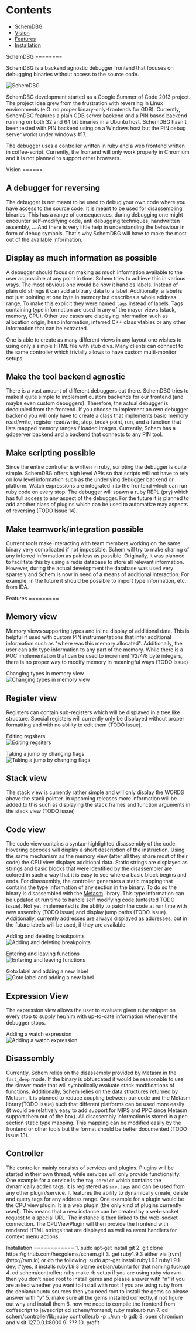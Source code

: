 Contents
========
+ [SchemDBG](#schem)
+ [Vision](#vision)
+ [Features](#features)
+ [Installation](#installation)

<a name="schem"/>
SchemDBG
========

SchemDBG is a backend agnostic debugger frontend that focuses on debugging
binaries without access to the source code.

![SchemDBG](http://hexgolems.github.io/schem/screenshots/v0.2/Schem_v0.2.png)

SchemDBG development started as a Google Summer of Code 2013 project. The
project idea grew from the frustration with reversing in Linux environments (e.G. no
proper binary-only-frontends for GDB). Currently, SchemDBG features a plain GDB
server backend and a PIN based backend running on both 32 and 64 bit binaries
in a Ubuntu host. SchemDBG hasn't been tested with PIN backend using on a
Windows host but the PIN debug server works under windows #17.

The debugger uses a controller written in ruby and a web frontend written in
coffee-script. Currently, the frontend will only work properly in Chromium and
it is not planned to support other browsers.

<a name="vision"/>
Vision
======

A debugger for reversing
------------------------
The debugger is not meant to be used to debug your own code where you have
access to the source code. It is meant to be used for disassembling binaries.
This has a range of consequences, during debugging one might encounter
self-modifying code, anti debugging techniques, handwritten assembly, ... And
there is very little help in understanding the behaviour in form of debug
symbols. That's why SchemDBG will have to make the most out of the available
information.

Display as much information as possible
---------------------------------------
A debugger should focus on making as much information available to the user as
possible at any point in time. Schem tries to achieve this in various ways. The most
obvious one would be how it handles labels. Instead of plain old strings it can
add arbitrary data to a label. Additionally, a label is not just pointing at one
byte in memory but describes a whole address range. To make this explicit they
were named `tags` instead of labels. Tags containing type information are
used in any of the mayor views (stack, memory, CPU). Other use cases are
displaying information such as allocation origin, heap information, inferred
C++ class vtables or any other information that can be extracted.

One is able to create as many different views in any layout one wishes to
using only a simple HTML file with stub divs. Many clients can connect to the
same controller which trivially allows to have custom multi-monitor setups.

Make the tool backend agnostic
------------------------------
There is a vast amount of different debuggers out there. SchemDBG tries to make
it quite simple to implement custom backends for our frontend (and maybe even
custom debuggers). Therefore, the actual debugger is decoupled from the
frontend. If you choose to implement an own debugger backend you will only have
to create a class that implements basic memory read/write, register
read/write, step, break point, run, and a function that lists mapped memory
ranges / loaded images. Currently, Schem has a gdbserver backend and a backend
that connects to any PIN tool.

Make scripting possible
-----------------------
Since the entire controller is written in ruby, scripting the debugger is quite
simple. SchemDBG offers high level APIs so that scripts will not
have to rely on low level information such as the underlying debugger backend
or platform. Watch expressions are integrated into the frontend which can run
ruby code on every stop. The debugger will spawn a ruby REPL (pry) which has full
access to any aspect of the debugger. For the future it is planned to add
another class of plugins which can be used to automatize may aspects of
reversing (TODO Issue 14).

Make teamwork/integration possible
----------------------
Current tools make interacting with team members working on the same binary
very complicated if not impossible. Schem will try to make sharing of any inferred
information as painless as possible. Originally, it was planned to facilitate this by
using a redis database to store all relevant information. However, during the
actual development the database was used very sparsely and Schem is now in need
of a means of additional interaction. For example, in the future it should be
possible to import type information, etc. from IDA.


<a name="features"/>
Features
=========

Memory view
------------
Memory views supporting types and inline display of additional data. This is
helpful if used with custom PIN instrumentations that infer additional
information such as "where was this memory allocated". Additionally, the user
can add type information to any part of the memory. While there is a POC
implementation that can be used to increment 1/2/4/8 byte integers, there is no
proper way to modify memory in meaningful ways (TODO issue)

Changing types in memory view <br>
![Changing types in memory view](http://hexgolems.github.io/schem/gifs/v0.2/memtypes.gif)

Register view
--------------
Registers can contain sub-registers which will be displayed in a tree like
structure. Special registers will currently only be displayed without
proper formatting and with no ability to edit them (TODO issue).

Editing regsiters <br>
![Editing regsiters](http://hexgolems.github.io/schem/gifs/v0.2/register.gif)

Taking a jump by changing flags <br>
![Taking a jump by changing flags](http://hexgolems.github.io/schem/gifs/v0.2/regtoggle.gif)

Stack view
-----------
The stack view is currently rather simple and will only display the WORDS above
the stack pointer. In upcoming releases more information will be added to this
such as displaying the stack frames and function arguments in the stack view
(TODO issue)

Code view
----------
The code view contains a syntax-highlighted disassembly of the code. Hovering opcodes
will display a short description of the instruction. Using the same mechanism as
the memory view (after all they share most of their code) the CPU view displays
additional data. Static strings are displayed as strings and basic blocks that
were identified by the disassembler are colored in such a way that it is easy
to see where a basic block begins and ends.
For disassembly, the controller generates a static mapping that contains the type
information of any section in the binary. To do so the binary is disassembled
with the [Metasm](https://github.com/jjyg/metasm) library. This type
information can be updated at run time to handle self modifying code (untested
TODO issue). Not yet implemented is the ability to patch the code at run time
with new assembly (TODO issue) and display jump paths (TODO issue).
Additionally, currently addresses are always displayed as addresses,
but in the future labels will be used, if they are available.

Adding and deleting breakpoints <br>
![Adding and deleting breakpoints](http://hexgolems.github.io/schem/gifs/v0.2/breakpoint.gif)

Entering and leaving functions <br>
![Entering and leaving functions](http://hexgolems.github.io/schem/gifs/v0.2/enterleave.gif)

Goto label and adding a new label <br>
![Goto label and adding a new label](http://hexgolems.github.io/schem/gifs/v0.2/label.gif)

Expression View
----------------
The expression view allows the user to evaluate given ruby snippet on every
stop to supply her/him with up-to-date information whenever the debugger stops.

Adding a watch expression <br>
![Adding a watch expression](http://hexgolems.github.io/schem/gifs/v0.2/watchexp.gif)

Disassembly
------------
Currently, Schem relies on the disassembly provided by Metasm in the
`fast_deep` mode. If the binary is obfuscated it would be reasonable to use the
slower mode that will symbolically evaluate stack modifications of functions.
Additionally, Schem relies on the data structures returned by Metasm. It is
planned to reduce coupling between our code and the Metasm library(TODO Issue)
such that different platforms can be used more easily (it would be relatively
easy to add support for MIPS and PPC since Metasm support them out of the
box). All disassembly information is stored in a per-section static type
mapping. This mapping can be modified easily by the frontend or other tools but
the format should be better documented (TODO issue 13).

Controller
-----------
The controller mainly consists of services and plugins. Plugins will be
started in their own thread, while services will only provide functionality.
One example for a service is the `tag service` which contains the dynamically added
tags. It is registered as `srv.tags` and can be used from any other
plugin/service. It features the ability to dynamically create, delete and query
tags for any address range. One example for a plugin would be the CPU view
plugin. It is a web plugin (the only kind of plugins currently used). This means
that a new instance can be created by a web-socket request to a special URL. The
instance is then linked to the web-socket connection. The CPUViewPlugin will
then provide the frontend with rendered HTML strings that are displayed as well
as event handlers for context menu actions.


<a name="installation"/>
Installation
============
1. sudo apt-get install git
2. git clone https://github.com/hexgolems/schem.git
3. get ruby1.9.3
	either via [rvm](http://rvm.io) or do the following:
	sudo apt-get install ruby1.9.1 ruby1.9.1-dev; #(yes, it installs ruby1.9.3 blame debian/ubuntu for that naming fuckup)
4. cd schem/controller; ruby make.rb setup
	if you are using ruby via rvm then you don't need root to install gems and please answer with "n" if you are asked whether you want to install with root
	if you are using ruby from the debian/ubuntu sources then you need root to install the gems so please answer with "y"
5. make sure all the gems installed correctly, if not figure out why and install them
6. now we need to compile the frontend from coffescript to javascript
	cd schem/frontend; ruby make.rb run
7. cd schem/controller/lib; ruby controller.rb -p ../run -b gdb
8. open chromium and visit 127.0.0.1:8000
9. ???
10. profit
